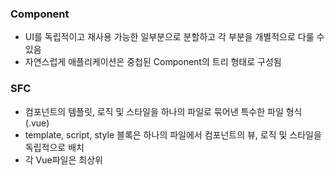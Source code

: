 ### Component

- UI를 독립적이고 재사용 가능한 일부분으로 분할하고 각 부분을 개별적으로 다룰 수 있음
- 자연스럽게 애플리케이션은 중첩된 Component의 트리 형태로 구성됨

### SFC

- 컴포넌트의 템플릿, 로직 및 스타일을 하나의 파일로 묶어낸 특수한 파일 형식(.vue)
- template, script, style 블록은 하나의 파일에서 컴포넌트의 뷰, 로직 및 스타일을 독립적으로 배치
- 각 Vue파일은 최상위  <template>블록을 하나만 포함 할 수 있음
    - 묶기위해 사용된 템플릿 제외
- <script setup>도 하나만 포함가능
    - <script>제외
    - setup()함수로 실행됨
- <style>태그는 여러개 가능
    - scoped가 지정되면  CSS는 현재 컴포넌트에만 적용
- **이제 파일 타입에 따라 분리하지 않고, 사용 목적에 따라 분리**

### 컴포넌트 사용

1. 컴포넌트 파일 생성
2. 컴포넌트 등록

### Passing Props

- 부모는 자식에게 데이터 전달(Pass Props)
- 자식은 자신에게 일어난 일을 부모에게 알림(Emit Events)

![image](https://github.com/user-attachments/assets/c6d32a81-a7f5-4d79-8690-70d69e3c09a6)


- One-Way Data Flow : 모든 props는 자식 속성과 부모 속성 사이에 하향식 단방향 바인딩을 형성
    - 하위 컴포넌트가 실수로 상위 컴포넌트의 상태를 변경하여 앱에서의 데이터 흐름을 이해하기 어렵게 만드는 것을 방지하기 위함
    - 데이터 흐름의 일관성 및 단순화
- Props 선언을 객체 선언 문법을 권장
    - camelCase를 권장하나 일관되게만 작성하면 OK

### emit

- 자식 컴포넌트가 이벤트를 발생시켜 부모 컴포넌트로 데이터를 전달하는 역할의 메서드
- $표기는 Vue 인스턴스의 내부 변수들을 가리킴
    - 라이프 사이클 훅, 인스턴스 메소드 등 내부 특정 속성에 접근할 때 사용
- 자식이 이벤트를 발생시키고 emit로 전달하여 부모가 그 이벤트를 v-on을 사용해 받는 형식
- defineEmits()를 사용하여 명시적으로 이벤트 발신
- $emit는 script에서 메서드를 접근 불가
-
